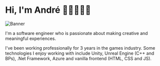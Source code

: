 # Hi, I'm André 👋🏽👨🏽‍💻

![Banner](https://user-images.githubusercontent.com/60711778/220663129-59123f35-92bc-41ae-88c2-27343cc0be31.png)

I'm a software engineer who is passionate about making creative and meaningful experiences. 

I've been working professionally for 3 years in the games industry.
Some technologies I enjoy working with include Unity, Unreal Engine (C++ and BPs), .Net Framework, Azure and vanilla frontend (HTML, CSS and JS). 

